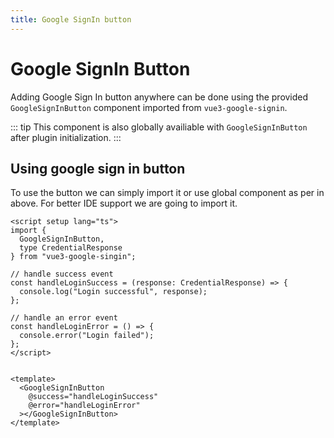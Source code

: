 ```yaml
---
title: Google SignIn button
---
```


<script setup lang="ts">
// handle success event
const handleLoginSuccess = (response) => {
  console.log("Login successful", response);
};

// handle an error event
const handleLoginError = () => {
  console.error("Login failed");
};
</script>

# Google SignIn Button

Adding Google Sign In button anywhere can be done using the provided `GoogleSignInButton` component imported from `vue3-google-signin`.

::: tip
This component is also globally availiable with `GoogleSignInButton` after plugin initialization.
:::


## Using google sign in button

To use the button we can simply import it or use global component as per in above. 
For better IDE support we are going to import it.

```vue
<script setup lang="ts">
import { 
  GoogleSignInButton, 
  type CredentialResponse
} from "vue3-google-singin";

// handle success event
const handleLoginSuccess = (response: CredentialResponse) => {
  console.log("Login successful", response);
};

// handle an error event
const handleLoginError = () => {
  console.error("Login failed");
};
</script>


<template>
  <GoogleSignInButton
    @success="handleLoginSuccess"
    @error="handleLoginError"
  ></GoogleSignInButton>
</template>
```

<ClientOnly>
<div>
  <GoogleSignInButton
    @success="handleLoginSuccess"
    @error="handleLoginError"
  ></GoogleSignInButton>
</div>
</ClientOnly>
